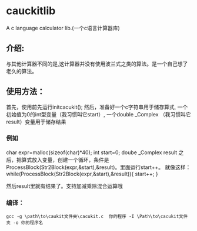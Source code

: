 # cauckitlib
A c language calculator lib.(一个c语言计算器库)

## 介绍:
与其他计算器不同的是,这计算器并没有使用波兰式之类的算法。是一个自己想了老久的算法。 







## 使用方法：
 首先，使用前先运行initcacukit();
 然后，准备好一个c字符串用于储存算式,
 一个初始值为0的int型变量（我习惯叫它start）,
 一个double _Complex （我习惯叫它 result）变量用于储存结果
 
 ### 例如
   char expr=malloc(sizeof(char)*40);
   int start=0;
   doube _Complex result
之后，把算式放入变量，创建一个循环，条件是ProcessBlock(Str2Block(expr,&start),&result)。里面运行start++。
就像这样：
  while(ProcessBlock(Str2Block(expr,&start),&result)){
    start++;
  }

  然后result里就有结果了。支持加减乘除混合运算哦
  ### 编译：
    gcc -g \path\to\caukit文件夹\cacukit.c  你的程序 -I \Path\to\cacukit文件夹 -o 你的程序名
  
